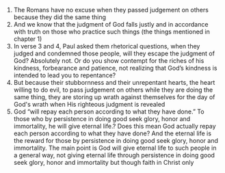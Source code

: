 
1. The Romans have no excuse when they passed judgement on others because they did the same thing
2. And we know that the judgment of God falls justly and in accordance with truth on those who practice such things (the things mentioned in chapter 1)
3. In verse 3 and 4, Paul asked them rhetorical questions, when they judged and condemned those people, will they escape the judgment of God? Absolutely not. Or do you show contempt for the riches of his kindness, forbearance and patience, not realizing that God’s kindness is intended to lead you to repentance?
4. But because their stubbornness and their unrepentant hearts, the heart willing to do evil, to pass judgement on others while they are doing the same thing, they are storing up wrath against themselves for the day of God's wrath when His righteous judgment is revealed
5. God “will repay each person according to what they have done.” To those who by persistence in doing good seek glory, honor and immortality, he will give eternal life.? Does this mean God actually repay each person according to what they have done? And the eternal life is the reward for those by persistence in doing good seek glory, honor and immortality. The main point is God will give eternal life to such people in a general way, not giving eternal life through persistence in doing good seek glory, honor and immortality but though faith in Christ only